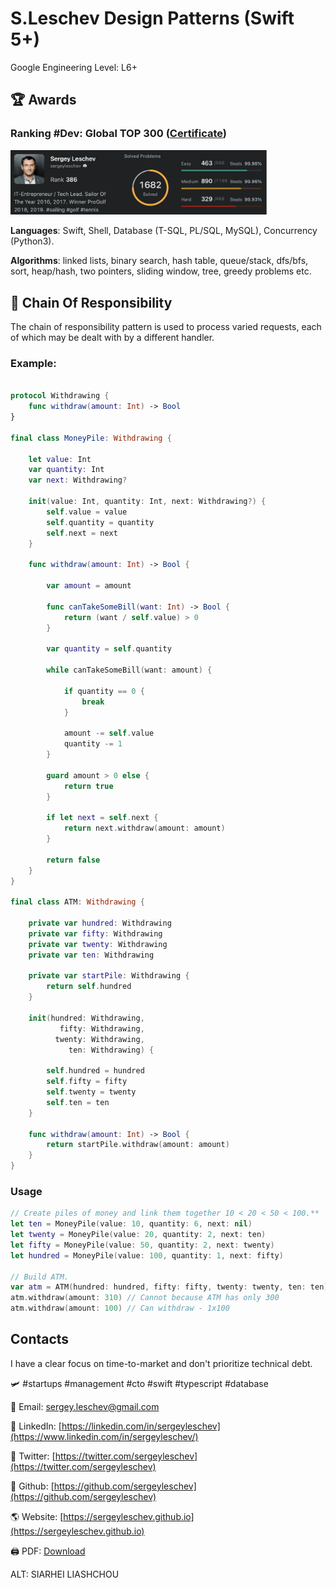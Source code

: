 # S.Leschev Design Patterns (Swift 5+)
Google Engineering Level: L6+

## 🏆 Awards
### Ranking #Dev: Global TOP 300 ([Certificate](https://leetcode.com/sergeyleschev/))
<a href="https://leetcode.com/sergeyleschev/"><img itemprop="image" alt="Sergey Leschev" src="https://github.com/sergeyleschev/sergeyleschev/blob/main/leetcode-ranking.png?raw=true" width="410"/></a>

**Languages**: Swift, Shell, Database (T-SQL, PL/SQL, MySQL), Concurrency (Python3).

**Algorithms**: linked lists, binary search, hash table, queue/stack, dfs/bfs, sort, heap/hash, two pointers, sliding window, tree, greedy problems etc.

🐝 Chain Of Responsibility
--------------------------

The chain of responsibility pattern is used to process varied requests, each of which may be dealt with by a different handler.

### Example:

```swift

protocol Withdrawing {
    func withdraw(amount: Int) -> Bool
}

final class MoneyPile: Withdrawing {

    let value: Int
    var quantity: Int
    var next: Withdrawing?

    init(value: Int, quantity: Int, next: Withdrawing?) {
        self.value = value
        self.quantity = quantity
        self.next = next
    }

    func withdraw(amount: Int) -> Bool {

        var amount = amount

        func canTakeSomeBill(want: Int) -> Bool {
            return (want / self.value) > 0
        }

        var quantity = self.quantity

        while canTakeSomeBill(want: amount) {

            if quantity == 0 {
                break
            }

            amount -= self.value
            quantity -= 1
        }

        guard amount > 0 else {
            return true
        }

        if let next = self.next {
            return next.withdraw(amount: amount)
        }

        return false
    }
}

final class ATM: Withdrawing {

    private var hundred: Withdrawing
    private var fifty: Withdrawing
    private var twenty: Withdrawing
    private var ten: Withdrawing

    private var startPile: Withdrawing {
        return self.hundred
    }

    init(hundred: Withdrawing,
           fifty: Withdrawing,
          twenty: Withdrawing,
             ten: Withdrawing) {

        self.hundred = hundred
        self.fifty = fifty
        self.twenty = twenty
        self.ten = ten
    }

    func withdraw(amount: Int) -> Bool {
        return startPile.withdraw(amount: amount)
    }
}
```

### Usage

```swift
// Create piles of money and link them together 10 < 20 < 50 < 100.**
let ten = MoneyPile(value: 10, quantity: 6, next: nil)
let twenty = MoneyPile(value: 20, quantity: 2, next: ten)
let fifty = MoneyPile(value: 50, quantity: 2, next: twenty)
let hundred = MoneyPile(value: 100, quantity: 1, next: fifty)

// Build ATM.
var atm = ATM(hundred: hundred, fifty: fifty, twenty: twenty, ten: ten)
atm.withdraw(amount: 310) // Cannot because ATM has only 300
atm.withdraw(amount: 100) // Can withdraw - 1x100
```


## Contacts

I have a clear focus on time-to-market and don't prioritize technical debt.
 
🛩️ #startups #management #cto #swift #typescript #database

📧 Email: [sergey.leschev@gmail.com](mailto:sergey.leschev@gmail.com)

👋 LinkedIn: [https://linkedin.com/in/sergeyleschev](https://www.linkedin.com/in/sergeyleschev/)

👋 Twitter: [https://twitter.com/sergeyleschev](https://twitter.com/sergeyleschev)

👋 Github: [https://github.com/sergeyleschev](https://github.com/sergeyleschev)

🌎 Website: [https://sergeyleschev.github.io](https://sergeyleschev.github.io)

🖨️ PDF: [Download](https://sergeyleschev.github.io/sergeyleschev-design-patterns.pdf)

ALT: SIARHEI LIASHCHOU